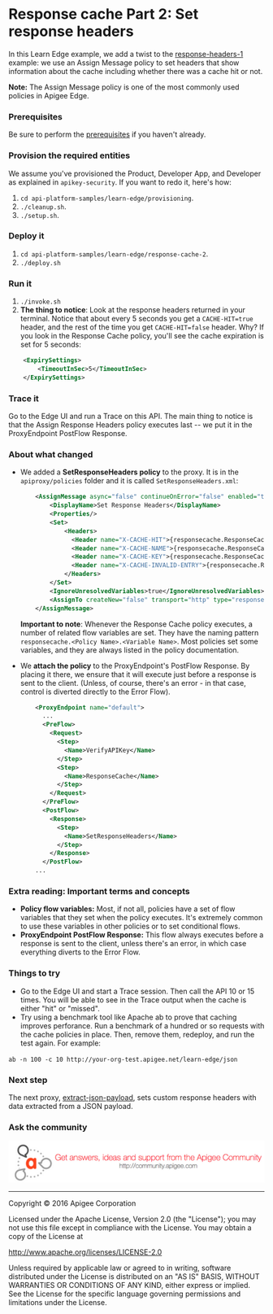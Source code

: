# Response cache Part 2: Set response headers

In this Learn Edge example, we add a twist to the [response-headers-1](../response-headers-1/README.md) example: we use an Assign Message policy to set headers that show information about the cache including whether there was a cache hit or not.  

**Note:** The Assign Message policy is one of the most commonly used policies in Apigee Edge. 

### Prerequisites

Be sure to perform the [prerequisites](https://github.com/apigee/api-platform-samples/tree/master/learn-edge#prerequisites) if you haven't already.

### Provision the required entities

We assume you've provisioned the Product, Developer App, and Developer as explained in `apikey-security`. If you want to redo it, here's how:

1. `cd api-platform-samples/learn-edge/provisioning`.
2. `./cleanup.sh`.
3. `./setup.sh`.

### Deploy it

1. `cd api-platform-samples/learn-edge/response-cache-2`.
2. `./deploy.sh`

### Run it

1. `./invoke.sh`
4. **The thing to notice**: Look at the response headers returned in your terminal. Notice that about every 5 seconds you get a `CACHE-HIT=true` header, and the rest of the time you get `CACHE-HIT=false` header. Why? If you look in the Response Cache policy, you'll see the cache expiration is set for 5 seconds:

```xml
    <ExpirySettings>
        <TimeoutInSec>5</TimeoutInSec>
    </ExpirySettings>
```

### Trace it

Go to the Edge UI and run a Trace on this API. The main thing to notice is that the Assign Response Headers policy executes last -- we put it in the ProxyEndpoint PostFlow Response. 

### About what changed

* We added a **SetResponseHeaders policy** to the proxy. It is in the `apiproxy/policies` folder and it is called `SetResponseHeaders.xml`:

    ```xml
        <AssignMessage async="false" continueOnError="false" enabled="true" name="SetResponseHeaders">
            <DisplayName>Set Response Headers</DisplayName>
            <Properties/>
            <Set>
                <Headers>
                  <Header name="X-CACHE-HIT">{responsecache.ResponseCache.cachehit}</Header>
                  <Header name="X-CACHE-NAME">{responsecache.ResponseCache.cachename}</Header>
                  <Header name="X-CACHE-KEY">{responsecache.ResponseCache.cachekey}</Header>
                  <Header name="X-CACHE-INVALID-ENTRY">{responsecache.ResponseCache.invalidentry}</Header>
                </Headers>
            </Set>
            <IgnoreUnresolvedVariables>true</IgnoreUnresolvedVariables>
            <AssignTo createNew="false" transport="http" type="responset"/>
        </AssignMessage>
    ```

    **Important to note**: Whenever the Response Cache policy executes, a number of related flow variables are set. They have the naming pattern `responsecache.<Policy Name>.<Variable Name>`. Most policies set some variables, and they are always listed in the policy documentation. 

* We **attach the policy** to the ProxyEndpoint's PostFlow Response. By placing it there, we ensure that it will execute just before a response is sent to the client. (Unless, of course, there's an error - in that case, control is diverted directly to the Error Flow).  

    ```xml
        <ProxyEndpoint name="default">
          ...
          <PreFlow>
            <Request>
              <Step>
                <Name>VerifyAPIKey</Name>
              </Step>
              <Step>
                <Name>ResponseCache</Name>
              </Step>
            </Request>
          </PreFlow>
          <PostFlow>
            <Response>
              <Step>
                <Name>SetResponseHeaders</Name>
              </Step>
            </Response>
          </PostFlow>
        ...
    ```


### Extra reading: Important terms and concepts

* **Policy flow variables:** Most, if not all, policies have a set of flow variables that they set when the policy executes. It's extremely common to use these variables in other policies or to set conditional flows. 
* **ProxyEndpoint PostFlow Response:** This flow always executes before a response is sent to the client, unless there's an error, in which case everything diverts to the Error Flow.  

### Things to try

* Go to the Edge UI and start a Trace session. Then call the API 10 or 15 times. You will be able to see in the Trace output when the cache is either "hit" or "missed". 
* Try using a benchmark tool like Apache ab to prove that caching improves perforance. Run a benchmark of a hundred or so requests with the cache policies in place. Then, remove them, redeploy, and run the test again. For example:

`ab -n 100 -c 10 http://your-org-test.apigee.net/learn-edge/json`


### Next step

The next proxy, [extract-json-payload](../extract-json-payload/README.md), sets custom response headers with data extracted from a JSON payload.

### Ask the community

[![alt text](../../images/apigee-community.png "Apigee Community is a great place to ask questions and find answers about developing API proxies. ")](https://community.apigee.com?via=github)

---

Copyright © 2016 Apigee Corporation

Licensed under the Apache License, Version 2.0 (the "License"); you may not use
this file except in compliance with the License. You may obtain a copy
of the License at

http://www.apache.org/licenses/LICENSE-2.0

Unless required by applicable law or agreed to in writing, software
distributed under the License is distributed on an "AS IS" BASIS,
WITHOUT WARRANTIES OR CONDITIONS OF ANY KIND, either express or implied.
See the License for the specific language governing permissions and
limitations under the License.
